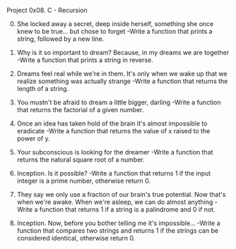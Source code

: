 Project
0x08. C - Recursion

0. She locked away a secret, deep inside herself, something she once knew to be true... but chose to forget
-Write a function that prints a string, followed by a new line.

1. Why is it so important to dream? Because, in my dreams we are together
-Write a function that prints a string in reverse.

2. Dreams feel real while we're in them. It's only when we wake up that we realize something was actually strange
-Write a function that returns the length of a string.

3. You mustn't be afraid to dream a little bigger, darling
-Write a function that returns the factorial of a given number.

4. Once an idea has taken hold of the brain it's almost impossible to eradicate
-Write a function that returns the value of x raised to the power of y.

5. Your subconscious is looking for the dreamer
-Write a function that returns the natural square root of a number.

6. Inception. Is it possible?
-Write a function that returns 1 if the input integer is a prime number, otherwise return 0.

7. They say we only use a fraction of our brain's true potential. Now that's when we're awake. When we're asleep, we can do almost anything
-Write a function that returns 1 if a string is a palindrome and 0 if not.

8. Inception. Now, before you bother telling me it's impossible...
-Write a function that compares two strings and returns 1 if the strings can be considered identical, otherwise return 0.

